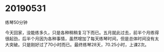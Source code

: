 # 20190531

练琴50分钟

今天回家，没能练多久，只是各种稍稍复习下而已。五月就此过去，前半个月练得很起劲，后半个月因为各种事情，虽然增加了每天练琴时间，但是总体时间没有太大突破。只是刚好过了70小时而已。最终练琴28天，70.25小时，上课2次。
